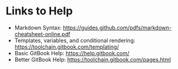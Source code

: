 # Links to Help

* Markdown Syntax: https://guides.github.com/pdfs/markdown-cheatsheet-online.pdf
* Templates, variables, and conditional rendering: https://toolchain.gitbook.com/templating/
* Basic GitBook Help: https://help.gitbook.com/
* Better GitBook Help: https://toolchain.gitbook.com/pages.html

